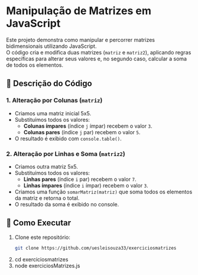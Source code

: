 # Manipulação de Matrizes em JavaScript

Este projeto demonstra como manipular e percorrer matrizes bidimensionais utilizando JavaScript.  
O código cria e modifica duas matrizes (`matriz` e `matriz2`), aplicando regras específicas para alterar seus valores e, no segundo caso, calcular a soma de todos os elementos.

## 📜 Descrição do Código

### 1. Alteração por Colunas (`matriz`)
- Criamos uma matriz inicial 5x5.
- Substituímos todos os valores:
  - **Colunas ímpares** (índice `j` ímpar) recebem o valor `3`.
  - **Colunas pares** (índice `j` par) recebem o valor `5`.
- O resultado é exibido com `console.table()`.

### 2. Alteração por Linhas e Soma (`matriz2`)
- Criamos outra matriz 5x5.
- Substituímos todos os valores:
  - **Linhas pares** (índice `i` par) recebem o valor `7`.
  - **Linhas ímpares** (índice `i` ímpar) recebem o valor `3`.
- Criamos uma função `somarMatriz(matriz)` que soma todos os elementos da matriz e retorna o total.
- O resultado da soma é exibido no console.

## 🚀 Como Executar
1. Clone este repositório:
   ```bash
   git clone https://github.com/uesleisouza33/exerciciosmatrizes
2. cd exerciciosmatrizes
3. node exerciciosMatrizes.js
